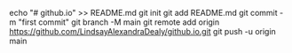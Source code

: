 echo "# github.io" >> README.md
git init
git add README.md
git commit -m "first commit"
git branch -M main
git remote add origin https://github.com/LindsayAlexandraDealy/github.io.git
git push -u origin main